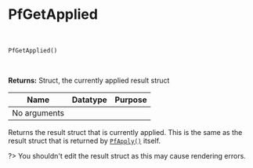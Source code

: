 # PfGetApplied

&nbsp;

`PfGetApplied()`

&nbsp;

**Returns:** Struct, the currently applied result struct

|Name        |Datatype|Purpose|
|------------|--------|-------|
|No arguments|        |       |

Returns the result struct that is currently applied. This is the same as the result struct that is returned by [`PfApply()`](PfApply) itself.

?> You shouldn't edit the result struct as this may cause rendering errors.